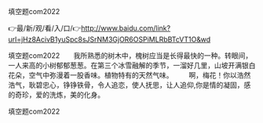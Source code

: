 填空题com2022

👉最/新/观/看/入/口/👉http://www.baidu.com/link?url=jHz8AcivB1yuSpc8sJSrNM3GjOR6OSPiMLRbBTcVT1O&wd

填空题com2022　　我所熟悉的树木中，槐树应当是长得最快的一种。转眼间，一人来高的小树郁郁葱葱。在第三个冰雪融解的季节，一溜好几里，山坡开满银白花朵，空气中弥漫着一股香味。植物特有的天然气味。
　　啊，梅花！你以浩然浩气，耿碧忠心，铮铮铁骨，令人追恋，使人抚思，让人追仰,你是情的凝固，感的奇珍，爱的洗炼，美的化身。


填空题com2022
